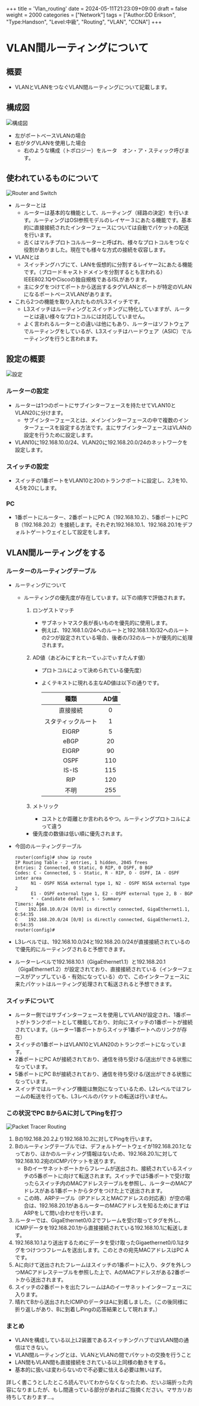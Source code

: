 +++
title = 'Vlan_routing'
date = 2024-05-11T21:23:09+09:00
draft = false
weight = 2000
categories = ["Network"]
tags = ["Author:DD Erikson", "Type:Handson", "Level:中級", "Routing", "VLAN", "CCNA"]
+++
# VLAN間ルーティングについて

## 概要

* VLANとVLANをつなぐVLAN間ルーティングについて記載します。

## 構成図

![構成図](/img/vlan_routing/VLANkousei.png)

* 左がポートベースVLANの場合
* 右がタグVLANを使用した場合
  * 右のような構成（トポロジー）をルータ　オン・ア・スティック呼びます。

## 使われているものについて

![Router and Switch](/img/vlan_routing/routing_VLAN.png)

* ルーターとは
  * ルーターは基本的な機能として、ルーティング（経路の決定）を行います。ルーティングはOSI参照モデルのレイヤー３にあたる機能です。基本的に直接接続されたインターフェースについては自動でパケットの配送を行います。
  * 古くはマルチプロトコルルーターと呼ばれ、様々なプロトコルをつなぐ役割がありました。現在でも様々な方式の接続を収容します。
* VLANとは
  * スイッチングハブにて、LANを仮想的に分割するレイヤー2にあたる機能です。（ブロードキャストドメインを分割するとも言われる）IEEE802.1QやCiscoの独自規格であるISLがあります。
  * 主にタグをつけてポートから送出するタグVLANとポートが特定のVLANになるポートベースVLANがあります。
* これら2つの機能を取り入れたものがL3スイッチです。
  * L3スイッチはルーティングとスイッチングに特化していますが、ルーターとは違い様々なプロトコルには対応していません。
  * よく言われるルーターとの違いは他にもあり、ルーターはソフトウェアでルーティングをしているが、L3スイッチはハードウェア（ASIC）でルーティングを行うと言われます。

## 設定の概要

![設定](/img/vlan_routing/Setting.png)

### ルーターの設定

* ルーターは1つのポートにサブインターフェースを持たせてVLAN10とVLAN20に分けます。
  * サブインターフェースとは、メインインターフェースの中で複数のインターフェースを設定する方法です。主にサブインターフェースはVLANの設定を行うために設定します。
* VLAN10に192.168.10.0/24、VLAN20に192.168.20.0/24のネットワークを設定します。

### スイッチの設定 

* スイッチの1番ポートをVLAN10と20のトランクポートに設定し、2,3を10、4,5を20にします。

### PC

* 1番ポートにルーター、2番ポートにPC A（192.168.10.2）、5番ポートにPC B（192.168.20.2）を接続します。それぞれ192.168.10.1、192.168.20.1をデフォルトゲートウェイとして設定をします。

## VLAN間ルーティングをする

### ルーターのルーティングテーブル

* ルーティングについて
  * ルーティングの優先度が存在しています。以下の順序で評価されます。
    1. ロンゲストマッチ
       * サブネットマスク長が長いものを優先的に使用します。
       * 例えば、192.168.1.0/24へのルートと192.168.1.10/32へのルートの2つが設定されている場合、後者の/32のルートが優先的に処理されます。
    2. AD値（あどみにすとれーてぃぶでぃすたんす値）
       * プロトコルによって決められている優先度）
       * よくテキストに現れる主なAD値は以下の通りです。

          |種類|AD値
          |:---:|:---:
          |直接接続|0
          |スタティックルート|1
          |EIGRP|5
          |eBGP|20
          |EIGRP|90
          |OSPF|110
          |IS-IS|115
          |RIP|120
          |不明|255

    3. メトリック
       * コストとか距離とか言われるやつ。ルーティングプロトコルによって違う
    * 優先度の数値は低い順に優先されます。
* 今回のルーティングテーブル

    ```
    router(config)# show ip route
    IP Routing Table - 2 entries, 1 hidden, 2045 frees
    Entries: 2 Connected, 0 Static, 0 RIP, 0 OSPF, 0 BGP
    Codes: C - Connected, S - Static, R - RIP, O - OSPF, IA - OSPF inter area
          N1 - OSPF NSSA external type 1, N2 - OSPF NSSA external type 2
          E1 - OSPF external type 1, E2 - OSPF external type 2, B - BGP
          * - Candidate default, s - Summary
    Timers: Age
    C    192.168.10.0/24 [0/0] is directly connected, GigaEthernet1.1, 0:54:35
    C    192.168.20.0/24 [0/0] is directly connected, GigaEthernet1.2, 0:54:35
    router(config)# 
    ```

* L3レベルでは、192.168.10.0/24と192.168.20.0/24が直接接続されているので優先的にルーティングされると予想できます。
* ルーターレベルで192.168.10.1（GigaEthernet1.1）と192.168.20.1（GigaEthernet1.2）が設定されており、直接接続されている（インターフェースがアップしている・有効になっている）ので、このインターフェースに来たパケットはルーティング処理されて転送されると予想できます。

### スイッチについて

* ルーター側ではサブインターフェースを使用してVLANが設定され、1番ポートがトランクポートとして機能しており、対向にスイッチの1番ポートが接続されています。（ルーター1番ポートからスイッチ1番ポートへのリンクが存在）
* スイッチの1番ポートはVLAN10とVLAN20のトランクポートになっています。
* 2番ポートにPC Aが接続されており、通信を待ち受ける/送出ができる状態になっています。
* 5番ポートにPC Bが接続されており、通信を待ち受ける/送出ができる状態になっています。
* スイッチではルーティング機能は無効になっているため、L2レベルではフレームの転送を行っても、L3レベルのパケットの転送は行いません。

### この状況でPC BからAに対してPingを打つ

![Packet Tracer Routing](/img/vlan_routing/vlanrouting2.gif)

1. Bの192.168.20.2より192.168.10.2に対してPingを行います。
2. Bのルーティングテーブルでは、デフォルトゲートウェイが192.168.20.1となっており、ほかのルーティング情報はないため、192.168.20.1に対して192.168.10.2宛のICMPパケットを送ります。
   * Bのイーサネットポートからフレームが送出され、接続されているスイッチの5番ポートに向けて転送されます。スイッチでは5番ポートで受け取ったらスイッチ内のMACアドレステーブルを参照し、ルーターのMACアドレスがある1番ポートからタグをつけた上で送出されます。  
   * この時、ARPテーブル（IPアドレスとMACアドレスの対応表）が空の場合は、192.168.20.1があるルーターのMACアドレスを知るためにまずはARPをして問い合わせを行います。  
3. ルーターでは、GigaEthernet0/0.2でフレームを受け取ってタグを外し、ICMPデータを192.168.20.1から直接接続されている192.168.10.1に転送します。  
4. 192.168.10.1より送出するためにデータを受け取ったGigaethernet0/0.1はタグをつけつつフレームを送出します。このときの宛先MACアドレスはPC Aです。
5. Aに向けて送出されたフレームはスイッチの1番ポートに入り、タグを外しつつMACアドレステーブルを参照した上で、AのMACアドレスがある2番ポートから送出されます。
6. スイッチの2番ポートを出たフレームはAのイーサネットインターフェースに入ります。
7. 晴れてBから送出されたICMPのデータはAに到着しました。（この後同様に折り返しがあり、Bに到着しPingの応答結果として現れます。）

### まとめ

* VLANを構成している以上L2装置であるスイッチングハブではVLAN間の通信はできない。
* VLAN間ルーティングとは、VLANとVLANの間でパケットの交換を行うこと
* LAN間もVLAN間も直接接続をされている以上同様の動きをする。
* 基本的に扱いは変わらないので不必要に怯える必要は無いはず。

詳しく書こうとしたところ読んでいてわからなくなったため、だいぶ端折った内容になりましたが、もし間違っている部分があればご指摘ください。マサカリお待ちしております…。
